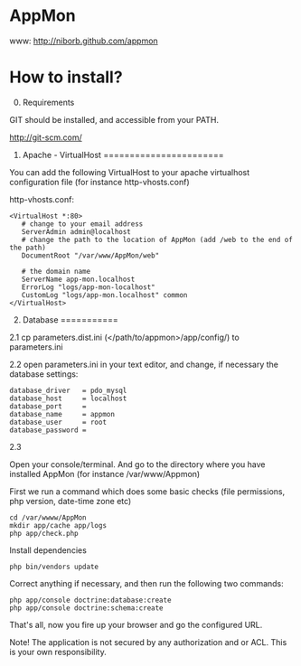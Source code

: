 AppMon
==============
www: http://niborb.github.com/appmon


How to install?
===============

0. Requirements

GIT should be installed, and accessible from your PATH.

http://git-scm.com/

1. Apache - VirtualHost
=======================

You can add the following VirtualHost to your apache
virtualhost configuration file (for instance http-vhosts.conf)

http-vhosts.conf:


    <VirtualHost *:80>
       # change to your email address
       ServerAdmin admin@localhost
       # change the path to the location of AppMon (add /web to the end of the path)
       DocumentRoot "/var/www/AppMon/web"

       # the domain name
       ServerName app-mon.localhost
       ErrorLog "logs/app-mon-localhost"
       CustomLog "logs/app-mon.localhost" common
    </VirtualHost>

2. Database
===========

2.1 cp parameters.dist.ini (</path/to/appmon>/app/config/) to parameters.ini

2.2 open parameters.ini in your text editor, and change, if necessary the
 database settings:

    database_driver   = pdo_mysql
    database_host     = localhost
    database_port     =
    database_name     = appmon
    database_user     = root
    database_password =

2.3

Open your console/terminal. And go to the directory where you have installed AppMon
(for instance /var/www/Appmon)

First we run a command which does some basic checks (file permissions, php version, date-time zone etc)

    cd /var/wwww/AppMon
    mkdir app/cache app/logs
    php app/check.php
    
Install dependencies

    php bin/vendors update

Correct anything if necessary, and then run the following two commands:
    
    php app/console doctrine:database:create
    php app/console doctrine:schema:create

That's all, now you fire up your browser and go the configured URL.

Note!
The application is not secured by any authorization and or ACL. This is your own responsibility.





